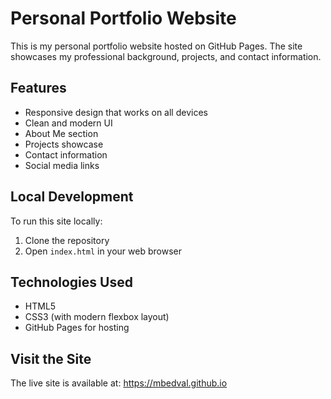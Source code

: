 # Personal Portfolio Website

This is my personal portfolio website hosted on GitHub Pages. The site showcases my professional background, projects, and contact information.

## Features
- Responsive design that works on all devices
- Clean and modern UI
- About Me section
- Projects showcase
- Contact information
- Social media links

## Local Development
To run this site locally:
1. Clone the repository
2. Open `index.html` in your web browser

## Technologies Used
- HTML5
- CSS3 (with modern flexbox layout)
- GitHub Pages for hosting

## Visit the Site
The live site is available at: https://mbedval.github.io
